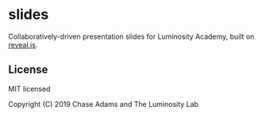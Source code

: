 # slides

Collaboratively-driven presentation slides for Luminosity Academy, built on [reveal.js](https://github.com/hakimel/reveal.js).

## License

MIT licensed

Copyright (C) 2019 Chase Adams and The Luminosity Lab

